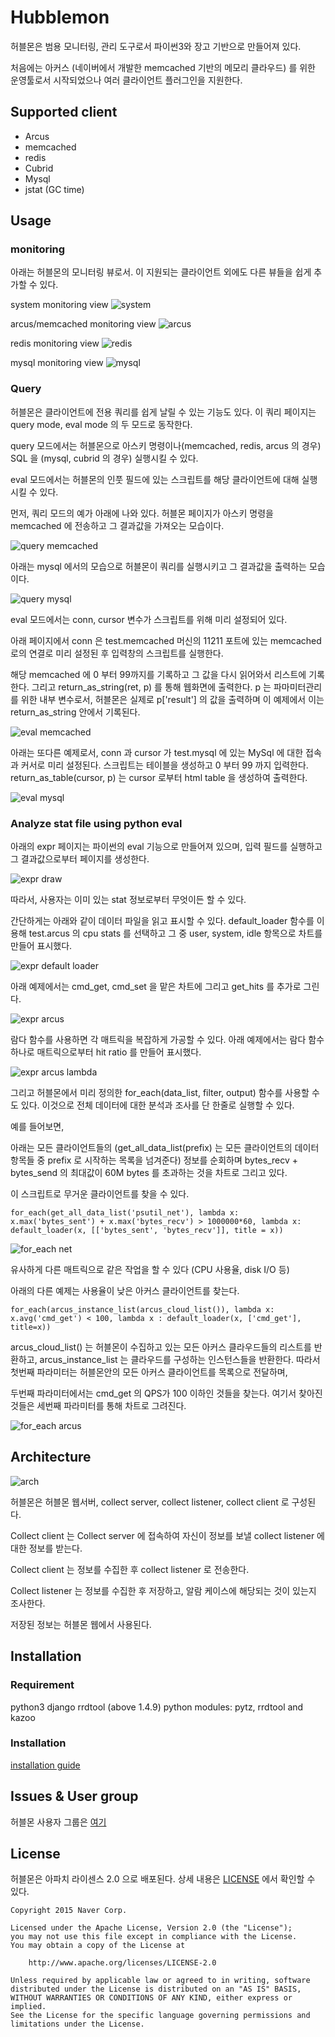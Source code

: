 # Hubblemon

허블몬은 범용 모니터링, 관리 도구로서 파이썬3와 장고 기반으로 만들어져 있다.

처음에는 아커스 (네이버에서 개발한 memcached 기반의 메모리 클라우드) 를 위한 운영툴로서 시작되었으나 여러 클라이언트 플러그인을 지원한다.

## Supported client

* Arcus
* memcached
* redis
* Cubrid
* Mysql
* jstat (GC time)


## Usage

### monitoring

아래는 허블몬의 모니터링 뷰로서.
이 지원되는 클라이언트 외에도 다른 뷰들을 쉽게 추가할 수 있다.

system monitoring view
![system](doc/img/rm_psutil.png)

arcus/memcached monitoring view
![arcus](doc/img/rm_arcus.png)

redis monitoring view
![redis](doc/img/rm_redis.png)

mysql monitoring view
![mysql](doc/img/rm_mysql.png)


### Query

허블몬은 클라이언트에 전용 쿼리를 쉽게 날릴 수 있는 기능도 있다.
이 쿼리 페이지는 query mode, eval mode 의 두 모드로 동작한다.

query 모드에서는 허블몬으로 아스키 명령이나(memcached, redis, arcus 의 경우) SQL 을 (mysql, cubrid 의 경우) 실행시킬 수 있다.

eval 모드에서는 허블몬의 인풋 필드에 있는 스크립트를 해당 클라이언트에 대해 실행시킬 수 있다.

먼저, 쿼리 모드의 예가 아래에 나와 있다. 허블몬 페이지가 아스키 명령을 memcached 에 전송하고 그 결과값을 가져오는 모습이다.

![query memcached](doc/img/rm_query_memcached.png)

아래는 mysql 에서의 모습으로 허블몬이 쿼리를 실행시키고 그 결과값을 출력하는 모습이다.

![query mysql](doc/img/rm_query_mysql.png)


eval 모드에서는 conn, cursor 변수가 스크립트를 위해 미리 설정되어 있다.

아래 페이지에서 conn 은 test.memcached 머신의 11211 포트에 있는 memcached 로의 연결로 미리 설정된 후 입력창의 스크립트를 실행한다.

해당 memcached 에 0 부터 99까지를 기록하고 그 값을 다시 읽어와서 리스트에 기록한다.
그리고 return_as_string(ret, p) 를 통해 웹화면에 출력한다.
p 는 파마미터관리를 위한 내부 변수로서, 허블몬은 실제로 p['result'] 의 값을 출력하며 이 예제에서 이는 return_as_string 안에서 기록된다.

![eval memcached](doc/img/rm_eval_memcached.png)

아래는 또다른 예제로서,
conn 과 cursor 가 test.mysql 에 있는 MySql 에 대한 접속과 커서로 미리 설정된다.
스크립트는 테이블을 생성하고 0 부터 99 까지 입력한다.
return_as_table(cursor, p) 는 cursor 로부터 html table 을 생성하여 출력한다.

![eval mysql](doc/img/rm_eval_mysql.png)





### Analyze stat file using python eval

아래의 expr 페이지는 파이썬의 eval 기능으로 만들어져 있으며, 입력 필드를 실행하고 그 결과값으로부터 페이지를 생성한다.

![expr draw](doc/img/rm_expr_draw.png)

따라서, 사용자는 이미 있는 stat 정보로부터 무엇이든 할 수 있다.

간단하게는 아래와 같이 데이터 파일을 읽고 표시할 수 있다. default_loader 함수를 이용해 test.arcus  의 cpu stats 를 선택하고 그 중 user, system, idle 항목으로 차트를 만들어 표시했다.

![expr default loader](doc/img/rm_expr_default_loader.png)

아래 예제에서는 cmd_get, cmd_set 을 맡은 차트에 그리고 get_hits 를 추가로 그린다.

![expr arcus](doc/img/rm_expr_arcus.png)

람다 함수를 사용하면 각 매트릭을 복잡하게 가공할 수 있다.
아래 예제에서는 람다 함수 하나로 매트릭으로부터 hit ratio 를 만들어 표시했다.

![expr arcus lambda](doc/img/rm_expr_arcus_lambda.png)


그리고 허블몬에서 미리 정의한 for_each(data_list, filter, output) 함수를 사용할 수도 있다.
이것으로 전체 데이터에 대한 분석과 조사를 단 한줄로 실행할 수 있다.

예를 들어보면,

아래는 모든 클라이언트들의 (get_all_data_list(prefix) 는 모든 클라이언트의 데이터 항목들 중 prefix 로 시작하는 목록을 넘겨준다) 정보를 순회하며 bytes_recv + bytes_send 의 최대값이 60M bytes 를 초과하는 것을 차트로 그리고 있다. 

이 스크립트로 무거운 클라이언트를 찾을 수 있다.

	for_each(get_all_data_list('psutil_net'), lambda x: x.max('bytes_sent') + x.max('bytes_recv') > 1000000*60, lambda x: default_loader(x, [['bytes_sent', 'bytes_recv']], title = x))

![for_each net](doc/img/rm_for_each_net.png)

유사하게 다른 매트릭으로 같은 작업을 할 수 있다 (CPU 사용율, disk I/O 등)

아래의 다른 예제는 사용율이 낮은 아커스 클라이언트를 찾는다.

	for_each(arcus_instance_list(arcus_cloud_list()), lambda x: x.avg('cmd_get') < 100, lambda x : default_loader(x, ['cmd_get'], title=x))

arcus_cloud_list() 는 허블몬이 수집하고 있는 모든 아커스 클라우드들의 리스트를 반환하고, arcus_instance_list 는 클라우드를 구성하는 인스턴스들을 반환한다. 따라서 첫번째 파라미터는 허블몬안의 모든 아커스 클라이언트를 목록으로 전달하며,

두번째 파라미터에서는 cmd_get 의 QPS가 100 이하인 것들을 찾는다. 여기서 찾아진 것들은 세번째 파라미터를 통해 차트로 그려진다.

![for_each arcus](doc/img/rm_for_each_arcus.png)



## Architecture

![arch](doc/img/rm_arch.png)

허블몬은 허블몬 웹서버, collect server, collect listener, collect client 로 구성된다.

Collect client 는 Collect server 에 접속하여 자신이 정보를 보낼 collect listener 에 대한 정보를 받는다.

Collect client 는 정보를 수집한 후 collect listener 로 전송한다.

Collect listener 는 정보를 수집한 후 저장하고, 알람 케이스에 해당되는 것이 있는지 조사한다.

저장된 정보는 허블몬 웹에서 사용된다.




## Installation

### Requirement

python3
django
rrdtool (above 1.4.9)
python modules: pytz, rrdtool and kazoo


### Installation

[installation guide](doc/install.md)


## Issues & User group

허블몬 사용자 그룹은 [여기](https://groups.google.com/forum/#!forum/hubblemon)


## License

허블몬은 아파치 라이센스 2.0 으로 배포된다.
상세 내용은 [LICENSE](LICENSE) 에서 확인할 수 있다.

```
Copyright 2015 Naver Corp.

Licensed under the Apache License, Version 2.0 (the "License");
you may not use this file except in compliance with the License.
You may obtain a copy of the License at

    http://www.apache.org/licenses/LICENSE-2.0

Unless required by applicable law or agreed to in writing, software
distributed under the License is distributed on an "AS IS" BASIS,
WITHOUT WARRANTIES OR CONDITIONS OF ANY KIND, either express or implied.
See the License for the specific language governing permissions and
limitations under the License.
```
